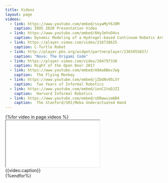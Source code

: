 ```yaml
---
title: Videos
layout: page
videos:
  - link: https://www.youtube.com/embed/ssywMyY6J0M
    caption: IROS 2020 Presentation Video
  - link: https://www.youtube.com/embed/6HyJmYnO4vs
    caption: Dynamic Modeling of a Hydrogel-based Continuum Robotic Arm with Experimental Validation
  - link: https://player.vimeo.com/video/216728625
    caption: C-Turtle Robot
  - link: http://player.pbs.org/widget/partnerplayer/2365955827/
    caption: "Nova: The Origami Code"
  - link: https://player.vimeo.com/video/204797330
    caption: Night of the Open Door 2017
  - link: https://www.youtube.com/embed/m9Aa8BevJwg
    caption:  The Flying Monkey
  - link: https://www.youtube.com/embed/jZbGNv95LSY
    caption:  Two Years of Informal Robotics
  - link: https://www.youtube.com/embed/ionC1toDJZI
    caption:  Harvard Informal Robotics
  - link: https://www.youtube.com/embed/sDRwwuim6B4
    caption:  The Stanford/SRI/Meka Underactuated Hand
---
```


<div class="row">
{%for video in page.videos %}
<div class="col-sm-6">
<div class="thumbnail">
<div class="embed-responsive embed-responsive-16by9">
<iframe src="{{video.link}}" allowfullscreen></iframe>
</div>
<div class="caption">
{{video.caption}}
</div>
</div>
</div>
{%endfor%}
</div>
